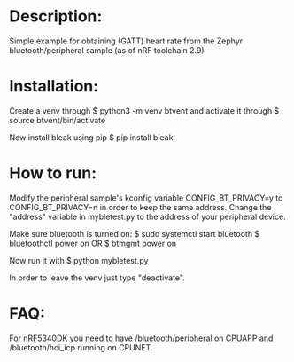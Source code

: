 # Description:
Simple example for obtaining (GATT) heart rate from the Zephyr bluetooth/peripheral sample (as of nRF toolchain 2.9)

# Installation:
Create a venv through 
$ python3 -m venv btvent 
and activate it through
$ source btvent/bin/activate

Now install bleak using pip
$ pip install bleak

# How to run:
Modify the peripheral sample's kconfig variable CONFIG_BT_PRIVACY=y to CONFIG_BT_PRIVACY=n in order to keep the same address.
Change the "address" variable in mybletest.py to the address of your peripheral device.

Make sure bluetooth is turned on:
$ sudo systemctl start bluetooth
$ bluetoothctl power on OR $ btmgmt power on

Now run it with $ python mybletest.py

In order to leave the venv just type "deactivate".

# FAQ:
For nRF5340DK you need to have /bluetooth/peripheral on CPUAPP and /bluetooth/hci_icp running on CPUNET.
